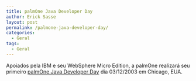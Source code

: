 ```yaml
---
title: palmOne Java Developer Day
author: Erick Sasse
layout: post
permalink: /palmone-java-developer-day/
categories:
  - Geral
tags:
  - Geral
---
```

Apoiados pela IBM e seu WebSphere Micro Edition, a palmOne realizar&aacute; seu primeiro [palmOne Java Developer Day][1] dia 03/12/2003 em Chicago, EUA.

 [1]: http://pluggedin.palm.com/regac/pluggedin/Java.jsp